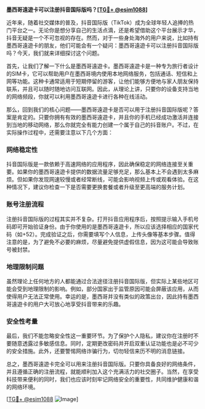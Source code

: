 **墨西哥遠遊卡可以注册抖音国际版吗？[[TG💪+ @esim1088](https://t.me/s/esim1088)]**

近年来，随着社交媒体的普及，抖音国际版（TikTok）成为全球年轻人追捧的热门平台之一。无论你是想分享自己的生活点滴，还是希望借助这个平台展示才华，抖音无疑是一个不可忽视的存在。然而，对于一些身处海外的用户来说，比如持有墨西哥遠遊卡的朋友，他们可能会有一个疑问：墨西哥遠遊卡可以注册抖音国际版吗？今天，我们就来详细探讨这个问题。

首先，让我们了解一下什么是墨西哥遠遊卡。墨西哥遠遊卡是一种专为旅行者设计的SIM卡，它可以帮助用户在墨西哥境内使用本地网络服务，包括通话、短信和上网等功能。这种卡通常适用于短期停留的游客，让他们能够方便地与家人朋友保持联系，并且可以随时随地访问互联网。因此，从理论上讲，只要你的设备支持当地的网络频段，你就可以利用墨西哥遠遊卡进行各种在线活动。

那么，回到我们的核心问题——墨西哥遠遊卡是否可以用于注册抖音国际版呢？答案是肯定的。只要你拥有有效的墨西哥遠遊卡，并且你的手机已经成功激活并连接到当地的移动网络，那么你就完全有能力创建一个属于自己的抖音账户。不过，在实际操作过程中，还需要注意以下几个方面：

### 网络稳定性

抖音国际版是一款依赖于高速网络的应用程序，因此确保稳定的网络连接至关重要。如果你的墨西哥遠遊卡提供的数据流量足够充足，那么基本上不会遇到太多麻烦。但如果你发现网速较慢或者经常断线，可能会影响视频上传或观看体验。在这种情况下，建议你检查一下是否需要更换套餐或者升级至更高端的服务计划。

### 账号注册流程

注册抖音国际版的过程其实并不复杂。打开抖音应用程序后，按照提示输入手机号码即可开始验证身份。由于你使用的是墨西哥遠遊卡，所以应该选择相应的国家代码（如+52）。完成验证之后，你需要填写个人信息，上传头像等基本步骤。值得注意的是，为了避免不必要的麻烦，尽量避免提供虚假信息，因为这可能会导致账号被封禁。

### 地理限制问题

虽然理论上任何地方的人都能通过合法途径注册抖音国际版，但实际上某些地区可能会受到地理限制的影响。例如，部分国家出于监管原因可能会屏蔽该应用，从而使得用户无法正常使用。幸运的是，墨西哥并没有类似的政策出台，因此持有墨西哥遠遊卡的用户大可放心地享受抖音带来的乐趣。

### 安全性考量

最后，我们不能忽略安全性这一重要环节。为了保护个人隐私，建议你在注册时不要随意透露过多敏感信息。同时，定期更改密码并开启双重认证功能也是必不可少的安全措施。此外，还要警惕网络诈骗行为，切勿轻信来历不明的消息链接。

总之，墨西哥遠遊卡完全可以用来注册抖音国际版。只要你具备良好的网络条件，并且遵循正确的注册流程，就能顺利加入这个充满活力的社交圈子。当然，在享受科技带来便利的同时，我们也应该时刻牢记网络安全的重要性，共同维护健康和谐的网络环境。

[[TG💪+ @esim1088](https://t.me/s/esim1088) ![Image](https://i.postimg.cc/4NQfJmqS/Snipaste-2025-05-13-00-14-12.png)]